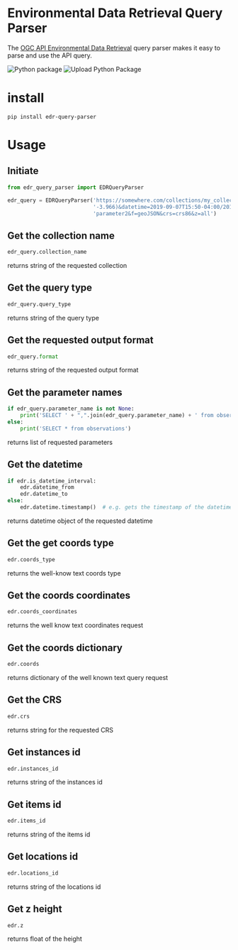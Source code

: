 # Environmental Data Retrieval Query Parser
The [OGC API Environmental Data Retrieval](https://github.com/opengeospatial/ogcapi-environmental-data-retrieval) query parser makes it easy to parse and use the API query.

![Python package](https://github.com/r0w4n/edr_query_parser/workflows/Python%20package/badge.svg?branch=main)
![Upload Python Package](https://github.com/r0w4n/edr_query_parser/workflows/Upload%20Python%20Package/badge.svg)

# install
```shell
pip install edr-query-parser
```

# Usage
## Initiate
```python
from edr_query_parser import EDRQueryParser

edr_query = EDRQueryParser('https://somewhere.com/collections/my_collection/position?coords=POINT(57.819 '
                           '-3.966)&datetime=2019-09-07T15:50-04:00/2019-09-07T15:50-05:00&parameter-name=parameter1,'
                           'parameter2&f=geoJSON&crs=crs86&z=all')
```

## Get the collection name

```python
edr_query.collection_name
```

returns string of the requested collection

## Get the query type

```python
edr_query.query_type
```

returns string of the query type

## Get the requested output format

```python
edr_query.format
```

returns string of the requested output format

## Get the parameter names

```python
if edr_query.parameter_name is not None:
    print('SELECT ' + ",".join(edr_query.parameter_name) + ' from observations')
else:
    print('SELECT * from observations')
```

returns list of requested parameters

## Get the datetime

```python
if edr.is_datetime_interval:
    edr.datetime_from
    edr.datetime_to
else:
    edr.datetime.timestamp()  # e.g. gets the timestamp of the datetime
```

returns datetime object of the requested datetime

## Get the get coords type

```python
edr.coords_type
```
returns the well-know text coords type

## Get the coords coordinates

```python
edr.coords_coordinates
```

returns the well know text coordinates request

## Get the coords dictionary

```python
edr.coords
```

returns dictionary of the well known text query request


## Get the CRS

```python
edr.crs
```

returns string for the requested CRS

## Get instances id

```python
edr.instances_id
```

returns string of the instances id

## Get items id

```python
edr.items_id
```

returns string of the items id

## Get locations id

```python
edr.locations_id
```

returns string of the locations id

## Get z height

```python
edr.z
```

returns float of the height